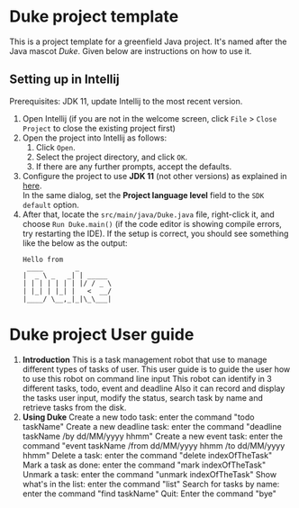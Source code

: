 # Duke project template

This is a project template for a greenfield Java project. It's named after the Java mascot _Duke_. Given below are instructions on how to use it.

## Setting up in Intellij

Prerequisites: JDK 11, update Intellij to the most recent version.

1. Open Intellij (if you are not in the welcome screen, click `File` > `Close Project` to close the existing project first)
1. Open the project into Intellij as follows:
   1. Click `Open`.
   1. Select the project directory, and click `OK`.
   1. If there are any further prompts, accept the defaults.
1. Configure the project to use **JDK 11** (not other versions) as explained in [here](https://www.jetbrains.com/help/idea/sdk.html#set-up-jdk).<br>
   In the same dialog, set the **Project language level** field to the `SDK default` option.
3. After that, locate the `src/main/java/Duke.java` file, right-click it, and choose `Run Duke.main()` (if the code editor is showing compile errors, try restarting the IDE). If the setup is correct, you should see something like the below as the output:
   ```
   Hello from
    ____        _        
   |  _ \ _   _| | _____ 
   | | | | | | | |/ / _ \
   | |_| | |_| |   <  __/
   |____/ \__,_|_|\_\___|
   ```

# Duke project User guide
1. **Introduction**
	This is a task management robot that use to manage different types of tasks of user.
	This user guide is to guide the user how to use this robot on command line input
	This robot can identify in 3 different tasks, todo, event and deadline
	Also it can record and display the tasks user input, modify the status, search task by name and retrieve tasks from the disk.
2. **Using Duke**
	Create a new todo task: enter the command "todo taskName"
	Create a new deadline task: enter the command "deadline taskName /by dd/MM/yyyy hhmm"
	Create a new event task: enter the command "event taskName /from dd/MM/yyyy hhmm /to dd/MM/yyyy hhmm"
	Delete a task: enter the command "delete indexOfTheTask"
	Mark a task as done: enter the command "mark indexOfTheTask"
	Unmark a task: enter the command "unmark indexOfTheTask"
	Show what's in the list: enter the command "list"
	Search for tasks by name: enter the command "find taskName"
	Quit: Enter the command "bye"


	


